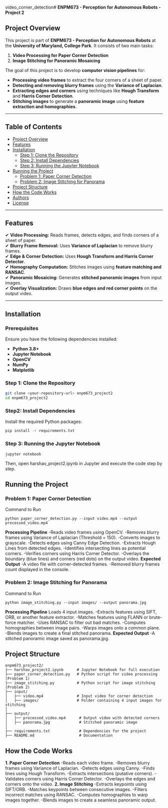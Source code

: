 video_corner_detection# **ENPM673 - Perception for Autonomous Robots - Project 2**

## **Project Overview**
This project is part of **ENPM673 - Perception for Autonomous Robots** at the **University of Maryland, College Park**. It consists of two main tasks:  
1. **Video Processing for Paper Corner Detection**  
2. **Image Stitching for Panoramic Mosaicing**  

The goal of this project is to develop **computer vision pipelines** for:
- **Processing video frames** to extract the four corners of a sheet of paper.
- **Detecting and removing blurry frames** using the **Variance of Laplacian**.
- **Extracting edges and corners** using techniques like **Hough Transform** and **Harris Corner Detection**.
- **Stitching images** to generate a **panoramic image** using **feature extraction and homographies**.

---

## **Table of Contents**
- [Project Overview](#project-overview)
- [Features](#features)
- [Installation](#installation)
  - [Step 1: Clone the Repository](#step-1-clone-the-repository)
  - [Step 2: Install Dependencies](#step-2-install-dependencies)
  - [Step 3: Running the Jupyter Notebook](#step-3-running-the-jupyter-notebook)
- [Running the Project](#running-the-project)
  - [Problem 1: Paper Corner Detection](#problem-1-paper-corner-detection)
  - [Problem 2: Image Stitching for Panorama](#problem-2-image-stitching-for-panorama)
- [Project Structure](#project-structure)
- [How the Code Works](#how-the-code-works)
- [Authors](#authors)
- [License](#license)

---

## **Features**
✔ **Video Processing:** Reads frames, detects edges, and finds corners of a sheet of paper.  
✔ **Blurry Frame Removal:** Uses **Variance of Laplacian** to remove blurry frames.  
✔ **Edge & Corner Detection:** Uses **Hough Transform and Harris Corner Detector**.  
✔ **Homography Computation:** Stitches images using **feature matching and RANSAC**.  
✔ **Panoramic Mosaicing:** Generates **stitched panoramic images** from input images.  
✔ **Overlay Visualization:** Draws **blue edges and red corner points** on the output video.  

---

## **Installation**
### **Prerequisites**
Ensure you have the following dependencies installed:
- **Python 3.8+**
- **Jupyter Notebook**
- **OpenCV**
- **NumPy**
- **Matplotlib**

### **Step 1: Clone the Repository**
```bash
git clone <your-repository-url> enpm673_project2
cd enpm673_project2
```
### **Step2: Install Dependencies**
Install the required Python packages:

```bash
pip install -r requirements.txt

```

### **Step 3: Running the Jupyter Notebook**
```
jupyter notebook

```
Then, open harshav_project2.ipynb in Jupyter and execute the code step by step.
## **Running the Project**
### **Problem 1: Paper Corner Detection**
Command to Run
```
python paper_corner_detection.py --input video.mp4 --output processed_video.mp4
```
**Processing Pipeline**
-Reads video frames using OpenCV.
-Removes blurry frames using Variance of Laplacian (Threshold = 150).
-Converts images to grayscale.
-Detects edges using Canny Edge Detection.
-Extracts Hough Lines from detected edges.
-Identifies intersecting lines as potential corners.
-Verifies corners using Harris Corner Detector.
-Overlays the boundary (blue lines) and corners (red dots) on the output video.
**Expected Output**
-A video file with corner-detected frames.
-Removed blurry frames count displayed in the console.

### **Problem 2: Image Stitching for Panorama**
Command to Run
```
python image_stitching.py --input images/ --output panorama.jpg
```
**Processing Pipeline**
Loads 4 input images.
-Extracts features using SIFT, ORB, or another feature extractor.
-Matches features using FLANN or brute-force matcher.
-Uses RANSAC to filter out bad matches.
-Computes homographies between image pairs.
-Warps images onto a common plane.
-Blends images to create a final stitched panorama.
**Expected Output**
-A stitched panoramic image saved as panorama.jpg.

## **Project Structure**
```
enpm673_project2/
├── harshav_project2.ipynb      # Jupyter Notebook for full execution
├── paper_corner_detection.py   # Python script for video processing (Problem 1)
├── image_stitching.py          # Python script for image stitching (Problem 2)
├── input/
│   ├── video.mp4               # Input video for corner detection
│   ├── images/                 # Folder containing 4 input images for stitching
│
├── output/
│   ├── processed_video.mp4      # Output video with detected corners
│   ├── panorama.jpg             # Stitched panoramic image
│
├── requirements.txt             # Dependencies for the project
├── README.md                    # Documentation

```

## **How the Code Works**
**1. Paper Corner Detection**
-Reads each video frame.
-Removes blurry frames using Variance of Laplacian.
-Detects edges using Canny.
-Finds lines using Hough Transform.
-Extracts intersections (putative corners).
-Validates corners using Harris Corner Detector.
-Overlays the edges and corners onto the video.
**2. Image Stitching**
-Extracts keypoints using SIFT/ORB.
-Matches keypoints between consecutive images.
-Filters incorrect matches using RANSAC.
-Computes homographies to warp images together.
-Blends images to create a seamless panoramic output.

